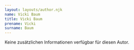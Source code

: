 ```yaml
---
layout: layouts/author.njk
name: Vicki Baum
title: Vicki Baum
prename: Vicki
surname: Baum
---
```

Keine zusätzlichen Informationen verfügbar für diesen Autor.
